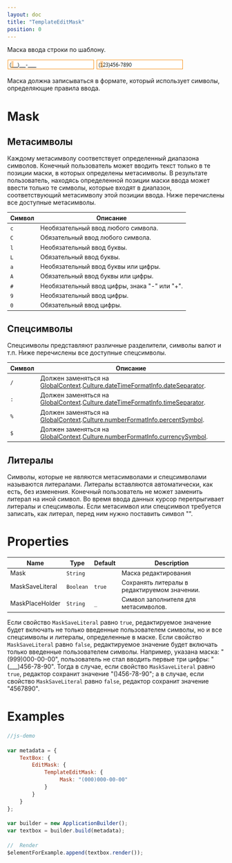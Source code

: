 ```yaml
---
layout: doc
title: "TemplateEditMask"
position: 0
---
```


Маска ввода строки по шаблону.

![](../assets/TemplateEditMask_Ex_00.png) ![](../assets/TemplateEditMask_Ex_01.png)
   
Маска должна записываться в формате, который использует символы, определяющие правила ввода.

# Mask
   
## Метасимволы

Каждому метасимволу соответствует определенный диапазона символов. Конечный пользователь может вводить текст только в те позиции маски, в которых определены метасимволы. В результате пользователь, находясь определенной позиции маски ввода может ввести только те символы, которые входят в диапазон, соответствующий метасимволу этой позиции ввода. Ниже перечислены все доступные метасимволы.

Символ|Описание
------|--------
`c`|Необязательный ввод любого символа.
`C`|Обязательный ввод любого символа.
`l`|Необязательный ввод буквы.
`L`|Обязательный ввод буквы.
`a`|Необязательный ввод буквы или цифры.
`A`|Обязательный ввод буквы или цифры.
`#`|Необязательный ввод цифры, знака "-" или "+".
`9`|Необязательный ввод цифры.
`0`|Обязательный ввод цифры.
   
## Спецсимволы

Спецсимволы представляют различные разделители, символы валют и т.п. Ниже перечислены все доступные спецсимволы.

Символ|Описание
------|--------
`/`|Должен заменяться на [GlobalContext](../../GlobalContext/).[Culture.dateTimeFormatInfo.dateSeparator](../../Culture/Culture.dateTimeFormatInfo#dateseparator).
`:`|Должен заменяться на [GlobalContext](../../GlobalContext/).[Culture.dateTimeFormatInfo.timeSeparator](../../Culture/Culture.dateTimeFormatInfo#timeseparator).
`%`|Должен заменяться на [GlobalContext](../../GlobalContext/).[Culture.numberFormatInfo.percentSymbol](../../Culture/Culture.numberFormatInfo#percentsymbol).
`$`|Должен заменяться на [GlobalContext](../../GlobalContext/).[Culture.numberFormatInfo.currencySymbol](../../Culture/Culture.numberFormatInfo#currencysymbol).
   
## Литералы

Символы, которые не являются метасимволами и спецсимволами называются литералами. Литералы вставляются автоматически, как есть, без изменения. Конечный пользователь не может заменить литерал на иной символ. Во время ввода данных курсор перепрыгивает литералы и спецсимволы. Если метасимвол или спецсимвол требуется записать, как литерал, перед ним нужно поставить символ "\".

# Properties

Name|Type|Default|Description
----|----|-------|-----------
Mask|`String`||Маска редактирования
MaskSaveLiteral|`Boolean`|`true`|Сохранять литералы в редактируемом значении.
MaskPlaceHolder|`String`|`_`|Символ заполнителя для метасимволов.
  
Если свойство `MaskSaveLiteral` равно `true`, редактируемое значение будет включать не только введенные пользователем символы, но и все спецсимволы и литералы, определенные в маске. Если свойство `MaskSaveLiteral` равно `false`, редактируемое значение будет включать только введенные пользователем символы. 
Например, указана маска: "(999)000-00-00", пользователь не стал вводить первые три цифры: "(___)456-78-90". Тогда в случае, если свойство `MaskSaveLiteral` равно `true`, редактор сохранит значение "()456-78-90"; а в случае, если свойство `MaskSaveLiteral` равно `false`, редактор сохранит значение "4567890".
   
# Examples
   
```js
//js-demo

var metadata = {
    TextBox: {
        EditMask: {
            TemplateEditMask: {
                 Mask: "(000)000-00-00"
            }
        }
    }
};

var builder = new ApplicationBuilder();
var textbox = builder.build(metadata);

//  Render
$elementForExample.append(textbox.render());
```